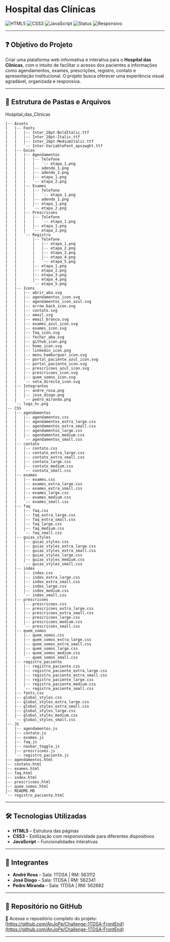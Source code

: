 # Hospital das Clínicas

![HTML5](https://img.shields.io/badge/HTML5-E34F26?style=for-the-badge&logo=html5&logoColor=white)
![CSS3](https://img.shields.io/badge/CSS3-1572B6?style=for-the-badge&logo=css3&logoColor=white)
![JavaScript](https://img.shields.io/badge/JavaScript-F7DF1E?style=for-the-badge&logo=javascript&logoColor=black)
![Status](https://img.shields.io/badge/Status-Feito-brightgreen?style=for-the-badge)
![Responsivo](https://img.shields.io/badge/Responsivo-Sim-brightgreen?style=for-the-badge)

---

## ❓ Objetivo do Projeto

Criar uma plataforma web informativa e interativa para o **Hospital das Clínicas**, com o intuito de facilitar o acesso dos pacientes a informações como agendamentos, exames, prescrições, registro, contato e apresentação institucional. O projeto busca oferecer uma experiência visual agradável, organizada e responsiva.

---

## 📁 Estrutura de Pastas e Arquivos
Hospital_das_Clinicas

```
|-- Assets
|   |-- Fonts
|   |   |-- Inter_28pt-BoldItalic.ttf
|   |   |-- Inter_28pt-Italic.ttf
|   |   |-- Inter_28pt-MediumItalic.ttf
|   |   `-- Inter-VariableFont_opszwght.ttf
|   |-- Guias
|   |   |-- Agendamentos
|   |   |   |-- Telefone
|   |   |   |   `-- etapa_1.png
|   |   |   |-- adendo_1.png
|   |   |   |-- adendo_2.png
|   |   |   |-- etapa_1.png
|   |   |   `-- etapa_2.png
|   |   |-- Exames
|   |   |   |-- Telefone
|   |   |   |   `-- etapa_1.png
|   |   |   |-- adendo_1.png
|   |   |   |-- etapa_1.png
|   |   |   `-- etapa_2.png
|   |   |-- Prescricoes
|   |   |   |-- Telefone
|   |   |   |   `-- etapa_1.png
|   |   |   |-- etapa_1.png
|   |   |   `-- etapa_2.png
|   |   `-- Registro
|   |       |-- Telefone
|   |       |   |-- etapa_1.png
|   |       |   |-- etapa_2.png
|   |       |   |-- etapa_3.png
|   |       |   |-- etapa_4.png
|   |       |   `-- etapa_5.png
|   |       |-- etapa_1.png
|   |       |-- etapa_2.png
|   |       |-- etapa_3.png
|   |       |-- etapa_4.png
|   |       `-- etapa_5.png
|   |-- Icons
|   |   |-- abrir_aba.svg
|   |   |-- agendamentos_icon.svg
|   |   |-- agendamentos_icon_azul.svg
|   |   |-- arrow_back_icon.svg
|   |   |-- contato.svg
|   |   |-- email.svg
|   |   |-- email_branco.svg
|   |   |-- exames_azul_icon.svg
|   |   |-- exames_icon.svg
|   |   |-- faq_icon.svg
|   |   |-- fechar_aba.svg
|   |   |-- github_icon.png
|   |   |-- home_icon.svg
|   |   |-- linkedin_icon.png
|   |   |-- menu_hamburguer_icon.svg
|   |   |-- portal_paciente_azul_icon.svg
|   |   |-- portal_paciente_icon.svg
|   |   |-- prescricoes_azul_icon.svg
|   |   |-- prescricoes_icon.svg
|   |   |-- quem_somos_icon.svg
|   |   `-- seta_direita_icon.svg
|   |-- Integrantes
|   |   |-- andre_rosa.png
|   |   |-- jose_diogo.png
|   |   `-- pedro_miranda.png
|   `-- logo_hc.png
|-- CSS
|   |-- agendamentos
|   |   |-- agendamentos.css
|   |   |-- agendamentos_extra_large.css
|   |   |-- agendamentos_extra_small.css
|   |   |-- agendamentos_large.css
|   |   |-- agendamentos_medium.css
|   |   `-- agendamentos_small.css
|   |-- contato
|   |   |-- contato.css
|   |   |-- contato_extra_large.css
|   |   |-- contato_extra_small.css
|   |   |-- contato_large.css
|   |   |-- contato_medium.css
|   |   `-- contato_small.css
|   |-- exames
|   |   |-- exames.css
|   |   |-- exames_extra_large.css
|   |   |-- exames_extra_small.css
|   |   |-- exames_large.css
|   |   |-- exames_medium.css
|   |   `-- exames_small.css
|   |-- faq
|   |   |-- faq.css
|   |   |-- faq_extra_large.css
|   |   |-- faq_extra_small.css
|   |   |-- faq_large.css
|   |   |-- faq_medium.css
|   |   `-- faq_small.css
|   |-- guias_styles
|   |   |-- guias_styles.css
|   |   |-- guias_styles_extra_large.css
|   |   |-- guias_styles_extra_small.css
|   |   |-- guias_styles_large.css
|   |   |-- guias_styles_medium.css
|   |   `-- guias_styles_small.css
|   |-- index
|   |   |-- index.css
|   |   |-- index_extra_large.css
|   |   |-- index_extra_small.css
|   |   |-- index_large.css
|   |   |-- index_medium.css
|   |   `-- index_small.css
|   |-- prescricoes
|   |   |-- prescricoes.css
|   |   |-- prescricoes_extra_large.css
|   |   |-- prescricoes_extra_small.css
|   |   |-- prescricoes_large.css
|   |   |-- prescricoes_medium.css
|   |   `-- prescricoes_small.css
|   |-- quem_somos
|   |   |-- quem_somos.css
|   |   |-- quem_somos_extra_large.css
|   |   |-- quem_somos_extra_small.css
|   |   |-- quem_somos_large.css
|   |   |-- quem_somos_medium.css
|   |   `-- quem_somos_small.css
|   |-- registro_paciente
|   |   |-- registro_paciente.css
|   |   |-- registro_paciente_extra_large.css
|   |   |-- registro_paciente_extra_small.css
|   |   |-- registro_paciente_large.css
|   |   |-- registro_paciente_medium.css
|   |   `-- registro_paciente_small.css
|   |-- fonts.css
|   |-- global_styles.css
|   |-- global_styles_extra_large.css
|   |-- global_styles_extra_small.css
|   |-- global_styles_large.css
|   |-- global_styles_medium.css
|   `-- global_styles_small.css
|-- JS
|   |-- agendamentos.js
|   |-- contato.js
|   |-- exames.js
|   |-- faq.js
|   |-- navbar_toggle.js
|   |-- prescricoes.js
|   `-- registro_paciente.js
|-- agendamentos.html
|-- contato.html
|-- exames.html
|-- faq.html
|-- index.html
|-- prescricoes.html
|-- quem_somos.html
|-- README.MD
`-- registro_paciente.html
```

---

## 🛠️ Tecnologias Utilizadas

- **HTML5** – Estrutura das páginas  
- **CSS3** – Estilização com responsividade para diferentes dispositivos  
- **JavaScript** – Funcionalidades interativas  
---

## 👥 Integrantes

- **André Rosa** – Sala: 1TDSA | RM: 563112
- **José Diogo** – Sala: 1TDSA | RM: 562341
- **Pedro Miranda** – Sala: 1TDSA | RM: 562682

---

## 🔗 Repositório no GitHub

📁 Acesse o repositório completo do projeto:  
[https://github.com/AnJoPe/Challenge-1TDSA-FrontEnd](https://github.com/AnJoPe/Challenge-1TDSA-FrontEnd)

---